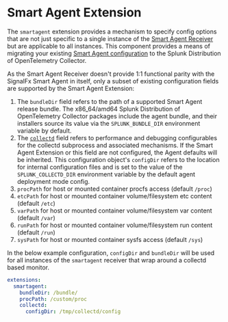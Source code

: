 # Smart Agent Extension

The `smartagent` extension provides a mechanism to specify config options that are not
just specific to a single instance of the [Smart Agent Receiver](../../receiver/smartagentreceiver/README.md) but are applicable to
all instances.  This component provides a means of migrating your existing
[Smart Agent configuration](https://docs.splunk.com/observability/en/gdi/smart-agent/smart-agent-resources.html#configure-the-smart-agent)
to the Splunk Distribution of OpenTelemetry Collector.

As the Smart Agent Receiver doesn't provide 1:1 functional parity with the SignalFx Smart Agent in itself,
only a subset of existing configuration fields are supported by the Smart Agent Extension:

1. The `bundleDir` field refers to the path of a supported Smart Agent release bundle.  The
x86_64/amd64 Splunk Distribution of OpenTelemetry Collector packages include the agent bundle, and their installers
source its value via the `SPLUNK_BUNDLE_DIR` environment variable by default.
1. The [`collectd`](https://docs.splunk.com/observability/en/gdi/opentelemetry/smart-agent-migration-monitors.html#smart-agent-extension)
field refers to performance and debugging configurables for the collectd subprocess and associated mechanisms.
If the Smart Agent Extension or this field are not configured, the Agent defaults will be inherited.
This configuration object's `configDir` refers to the location for internal configuration files and is set to the value
of the `SPLUNK_COLLECTD_DIR` environment variable by the default agent deployment mode config.
1. `procPath` for host or mounted container procfs access (default `/proc`)
1. `etcPath` for host or mounted container volume/filesystem etc content (default `/etc`)
1. `varPath` for host or mounted container volume/filesystem var content (default `/var`)
1. `runPath` for host or mounted container volume/filesystem run content (default `/run`)
1. `sysPath` for host or mounted container sysfs access (default `/sys`)

In the below example configuration, `configDir` and `bundleDir` will be used for all instances
of the `smartagent` receiver that wrap around a collectd based monitor.

```yaml
extensions:
  smartagent:
    bundleDir: /bundle/
    procPath: /custom/proc
    collectd:
      configDir: /tmp/collectd/config
```
